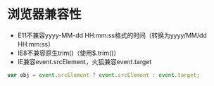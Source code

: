 浏览器兼容性
=
* E11不兼容yyyy-MM-dd HH:mm:ss格式的时间（转换为yyyy/MM/dd HH:mm:ss）<br/>
* IE8不兼容原生trim()（使用$.trim()）<br/>
* IE兼容event.srcElement，火狐兼容event.target
```javascript
var obj = event.srcElement ? event.srcElement : event.target; 
```
